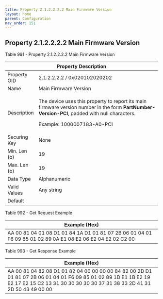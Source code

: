 ```yaml
---
title: Property 2.1.2.2.2.2 Main Firmware Version
layout: home
parent: Configuration
nav_order: 151
---
```


## Property 2.1.2.2.2.2 Main Firmware Version

Table 991 - Property 2.1.2.2.2.2 Main Firmware Version

<table>
<colgroup>
<col style="width: 14%" />
<col style="width: 85%" />
</colgroup>
<thead>
<tr>
<th colspan="2">Property Description</th>
</tr>
</thead>
<tbody>
<tr>
<td>Property OID</td>
<td>2.1.2.2.2.2 / 0x020102020202</td>
</tr>
<tr>
<td>Name</td>
<td>Main Firmware Version</td>
</tr>
<tr>
<td>Description</td>
<td><p>The device uses this property to report its main firmware version
number in the form <strong>PartNumber-Version-PCI</strong>, padded with
null characters.</p>
<p>Example: 1000007183-A0-PCI</p></td>
</tr>
<tr>
<td>Securing Key</td>
<td>None</td>
</tr>
<tr>
<td>Min. Len (b)</td>
<td>19</td>
</tr>
<tr>
<td>Max. Len (b)</td>
<td>19</td>
</tr>
<tr>
<td>Data Type</td>
<td>Alphanumeric</td>
</tr>
<tr>
<td>Valid Values</td>
<td>Any string</td>
</tr>
<tr>
<td>Default</td>
<td></td>
</tr>
</tbody>
</table>

Table 992 - Get Request Example

| Example (Hex) |
|----|
| AA 00 81 04 01 08 D1 01 84 1A D1 01 81 07 2B 06 01 04 01 F6 09 85 01 02 89 0A E1 08 E2 06 E2 04 E2 02 C2 00 |

Table 993 - Get Response Example

| Example (Hex) |
|----|
| AA 00 81 04 82 08 D1 01 82 04 00 00 00 00 84 82 00 2D D1 01 81 07 2B 06 01 04 01 F6 09 85 01 02 89 1D E1 1B E2 19 E2 17 E2 15 C2 13 31 30 30 30 30 30 37 31 38 33 2D 41 31 2D 50 43 49 00 00 |

##